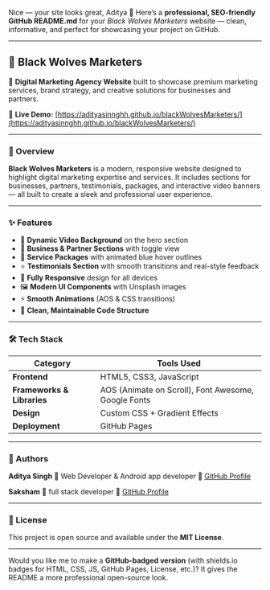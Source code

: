 Nice — your site looks great, Aditya 👏
Here’s a **professional, SEO-friendly GitHub README.md** for your *Black Wolves Marketers* website — clean, informative, and perfect for showcasing your project on GitHub.

---

## 🐺 Black Wolves Marketers

🚀 **Digital Marketing Agency Website** built to showcase premium marketing services, brand strategy, and creative solutions for businesses and partners.

🔗 **Live Demo:** [https://adityasinnghh.github.io/blackWolvesMarketers/](https://adityasinnghh.github.io/blackWolvesMarketers/)

---

### 🖤 Overview

**Black Wolves Marketers** is a modern, responsive website designed to highlight digital marketing expertise and services.
It includes sections for businesses, partners, testimonials, packages, and interactive video banners — all built to create a sleek and professional user experience.

---

### ✨ Features

* 🎥 **Dynamic Video Background** on the hero section
* 💼 **Business & Partner Sections** with toggle view
* 🧩 **Service Packages** with animated blue hover outlines
* ⭐ **Testimonials Section** with smooth transitions and real-style feedback
* 📱 **Fully Responsive** design for all devices
* 🖼️ **Modern UI Components** with Unsplash images
* ⚡ **Smooth Animations** (AOS & CSS transitions)
* 🧠 **Clean, Maintainable Code Structure**

---

### 🛠️ Tech Stack

| Category                   | Tools Used                                          |
| -------------------------- | --------------------------------------------------- |
| **Frontend**               | HTML5, CSS3, JavaScript                             |
| **Frameworks & Libraries** | AOS (Animate on Scroll), Font Awesome, Google Fonts |
| **Design**                 | Custom CSS + Gradient Effects                       |
| **Deployment**             | GitHub Pages                                        |

---

### 👤 Authors

**Aditya Singh** 
🎯 Web Developer & Android app developer
💼 [GitHub Profile](https://github.com/adityasinnghh)

**Saksham**
🎯 full stack developer
💼 [GitHub Profile](https://github.com/heyysaksham)

---

### 📜 License

This project is open source and available under the **MIT License**.

---

Would you like me to make a **GitHub-badged version** (with shields.io badges for HTML, CSS, JS, GitHub Pages, License, etc.)?
It gives the README a more professional open-source look.

